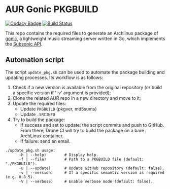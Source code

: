 
# AUR Gonic PKGBUILD

[![Codacy Badge](https://api.codacy.com/project/badge/Grade/e1bd8053e5714bb8863c6e2a3d2d8e56)](https://app.codacy.com/manual/dpertin/aur-gonic?utm_source=github.com&utm_medium=referral&utm_content=dpertin/aur-gonic&utm_campaign=Badge_Grade_Dashboard)
[![Build Status](https://cloud.drone.io/api/badges/dpertin/aur-gonic/status.svg)](https://cloud.drone.io/dpertin/aur-gonic)

This repo contains the required files to generate an Archlinux package of
[gonic](https://github.com/sentriz/gonic),
a lightweight music streaming server written in Go, which implements the
[Subsonic API](http://www.subsonic.org/pages/api.jsp).

## Automation script

The script `update_pkg.sh` can be used to automate the package building and
updating processes. Its workflow is as follows:
1. Check if a new version is available from the original repository (or build a
   specific version if '-v' argument is provided);
2. Clone the related AUR repo in a new directory and move to it;
3. Update the required files:
   - Update `PKGBUILD` (pkgver, md5sums)
   - Update `.SRCINFO`
4. Try to build the package:
   - If success and set to update: the script commits and push to GitHub. From
     there, Drone CI will try to build the package on a bare ArchLinux container.
   - If failure: send an email.

```
./update_pkg.sh usage:
      -h | --help)        # Display help.
      -f | --file)        # Path to a PKGBUILD file (default: "./PKGBUILD").
      -u | --update)      # Update GitHub repository (default: false).
      -v | --version)     # If a specific semantic version is required (e.g. 0.8.5).
      -V | --verbose)     # Enable verbose mode (default: false).
```

